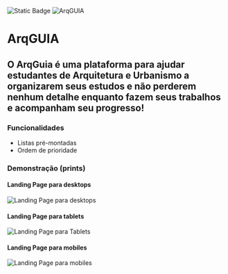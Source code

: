 ![Static Badge](https://img.shields.io/badge/Status-Em%20desenvolvimento-Green)
![ArqGUIA](https://github.com/user-attachments/assets/70475e05-28f5-4143-88b5-f9aafe60cecb)

# ArqGUIA

## O ArqGuia é uma plataforma para ajudar estudantes de Arquitetura e Urbanismo a organizarem seus estudos e não perderem nenhum detalhe enquanto fazem seus trabalhos e acompanham seu progresso!

### Funcionalidades

- Listas pré-montadas
- Ordem de prioridade

### Demonstração (prints)

#### Landing Page para desktops
![Landing Page para desktops](https://github.com/user-attachments/assets/434f1fbf-2f8b-4010-8ab8-eeddf9c69801)

#### Landing Page para tablets
![Landing Page para Tablets](https://github.com/user-attachments/assets/ed468807-c307-497d-9ce5-7cc3d8d59bfd)

#### Landing Page para mobiles
![Landing Page para mobiles](https://github.com/user-attachments/assets/a3fcede1-e56e-4f55-aa89-dbdefc70dd4a)


